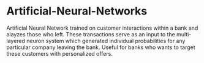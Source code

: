 # Artificial-Neural-Networks
Artificial Neural Network trained on customer interactions within a bank and alayzes those who left.
These transactions serve as an input to the multi-layered neuron system which generated individual probabilities for any particular company leaving the bank.
Useful for banks who wants to target these customers with personalized offers.
